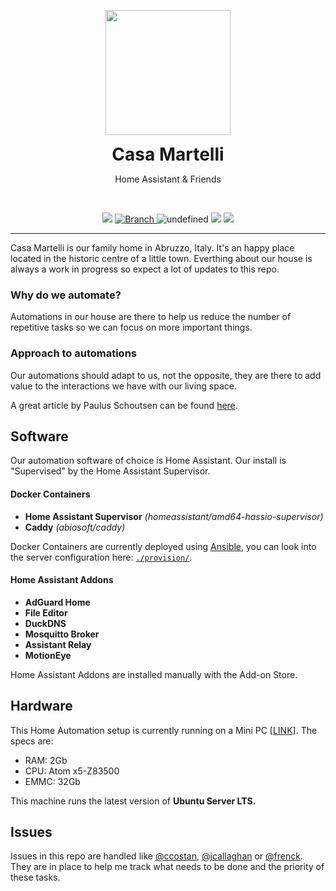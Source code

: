<p align="center">
	<img src=".github/supporting_files/icon.png" width="200">
	<h1 align=center style="margin: 0;">Casa Martelli</h1>
	<p align=center>Home Assistant & Friends</p>
	<br>
	<p align=center>
		<img src="https://github.com/eliseomartelli/ParentsHomeAutomation/workflows/Home%20Assistant%20CI/badge.svg">
		<a href="https://github.com/eliseomartelli/ParentsHomeAutomation/tree/master">
			<img src="https://img.shields.io/badge/Branch-master-green.svg?longCache=true"
				alt="Branch">
		</a>
		<img alt="undefined" src="https://img.shields.io/github/license/eliseomartelli/ParentsHomeAutomation.svg">
		<img src="https://img.shields.io/badge/haversion-0.115.0-blue.svg">
		<img src="https://img.shields.io/badge/automations-37-purple.svg">
	</p>
</p>

---

Casa Martelli is our family home in Abruzzo, Italy. It's an happy place located in the historic centre of a little town. Everthing about our house is always a work in progress so expect a lot of updates to this repo.

### Why do we automate?

Automations in our house are there to help us reduce the number of repetitive tasks so we can focus on more important things.

### Approach to automations

Our automations should adapt to us, not the opposite, they are there to add value to the interactions we have with our living space.

A great article by Paulus Schoutsen can be found [here](https://www.home-assistant.io/blog/2016/01/19/perfect-home-automation/).

## Software

Our automation software of choice is Home Assistant. Our install is "Supervised" by the Home Assistant Supervisor.

#### Docker Containers
- **Home Assistant Supervisor**
*(homeassistant/amd64-hassio-supervisor)*
- **Caddy**
*(abiosoft/caddy)*

Docker Containers are currently deployed using [Ansible](https://www.ansible.com/), you can look into the server configuration here: [`./provision/`](https://github.com/eliseomartelli/ParentsHomeAutomation/tree/master/provision).

#### Home Assistant Addons
- **AdGuard Home**
- **File Editor**
- **DuckDNS**
- **Mosquitto Broker**
- **Assistant Relay**
- **MotionEye**

Home Assistant Addons are installed manually with the Add-on Store.


## Hardware

This Home Automation setup is currently running on a Mini PC [[LINK]](https://amzn.to/2MLfRn9).
The specs are:
- RAM: 2Gb
- CPU: Atom x5-Z83500
- EMMC: 32Gb

This machine runs the latest version of **Ubuntu Server LTS.**

## Issues

Issues in this repo are handled like [@ccostan](https://twitter.com/ccostan), [@jcallaghan](https://twitter.com/jamescallaghan) or [@frenck](https://twitter.com/frenck).
They are in place to help me track what needs to be done and the priority of these tasks.
